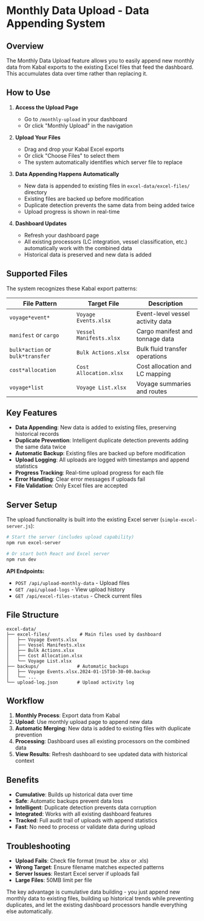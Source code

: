 # Monthly Data Upload - Data Appending System

## Overview

The Monthly Data Upload feature allows you to easily append new monthly data from Kabal exports to the existing Excel files that feed the dashboard. This accumulates data over time rather than replacing it.

## How to Use

1. **Access the Upload Page**
   - Go to `/monthly-upload` in your dashboard
   - Or click "Monthly Upload" in the navigation

2. **Upload Your Files**
   - Drag and drop your Kabal Excel exports
   - Or click "Choose Files" to select them
   - The system automatically identifies which server file to replace

3. **Data Appending Happens Automatically**
   - New data is appended to existing files in `excel-data/excel-files/` directory
   - Existing files are backed up before modification
   - Duplicate detection prevents the same data from being added twice
   - Upload progress is shown in real-time

4. **Dashboard Updates**
   - Refresh your dashboard page
   - All existing processors (LC integration, vessel classification, etc.) automatically work with the combined data
   - Historical data is preserved and new data is added

## Supported Files

The system recognizes these Kabal export patterns:

| File Pattern | Target File | Description |
|-------------|-------------|-------------|
| `voyage*event*` | `Voyage Events.xlsx` | Event-level vessel activity data |
| `manifest` or `cargo` | `Vessel Manifests.xlsx` | Cargo manifest and tonnage data |
| `bulk*action` or `bulk*transfer` | `Bulk Actions.xlsx` | Bulk fluid transfer operations |
| `cost*allocation` | `Cost Allocation.xlsx` | Cost allocation and LC mapping |
| `voyage*list` | `Voyage List.xlsx` | Voyage summaries and routes |

## Key Features

- **Data Appending**: New data is added to existing files, preserving historical records
- **Duplicate Prevention**: Intelligent duplicate detection prevents adding the same data twice
- **Automatic Backup**: Existing files are backed up before modification
- **Upload Logging**: All uploads are logged with timestamps and append statistics
- **Progress Tracking**: Real-time upload progress for each file
- **Error Handling**: Clear error messages if uploads fail
- **File Validation**: Only Excel files are accepted

## Server Setup

The upload functionality is built into the existing Excel server (`simple-excel-server.js`):

```bash
# Start the server (includes upload capability)
npm run excel-server

# Or start both React and Excel server
npm run dev
```

**API Endpoints:**
- `POST /api/upload-monthly-data` - Upload files
- `GET /api/upload-logs` - View upload history
- `GET /api/excel-files-status` - Check current files

## File Structure

```
excel-data/
├── excel-files/           # Main files used by dashboard
│   ├── Voyage Events.xlsx
│   ├── Vessel Manifests.xlsx
│   ├── Bulk Actions.xlsx
│   ├── Cost Allocation.xlsx
│   └── Voyage List.xlsx
├── backups/              # Automatic backups
│   ├── Voyage Events.xlsx.2024-01-15T10-30-00.backup
│   └── ...
└── upload-log.json       # Upload activity log
```

## Workflow

1. **Monthly Process**: Export data from Kabal
2. **Upload**: Use monthly upload page to append new data
3. **Automatic Merging**: New data is added to existing files with duplicate prevention
4. **Processing**: Dashboard uses all existing processors on the combined data
5. **View Results**: Refresh dashboard to see updated data with historical context

## Benefits

- **Cumulative**: Builds up historical data over time
- **Safe**: Automatic backups prevent data loss
- **Intelligent**: Duplicate detection prevents data corruption
- **Integrated**: Works with all existing dashboard features
- **Tracked**: Full audit trail of uploads with append statistics
- **Fast**: No need to process or validate data during upload

## Troubleshooting

- **Upload Fails**: Check file format (must be .xlsx or .xls)
- **Wrong Target**: Ensure filename matches expected patterns
- **Server Issues**: Restart Excel server if uploads fail
- **Large Files**: 50MB limit per file

The key advantage is cumulative data building - you just append new monthly data to existing files, building up historical trends while preventing duplicates, and let the existing dashboard processors handle everything else automatically.
